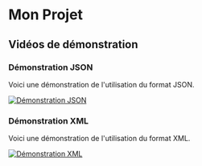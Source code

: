 # Mon Projet

## Vidéos de démonstration

### Démonstration JSON
Voici une démonstration de l'utilisation du format JSON.

[![Démonstration JSON](https://img.youtube.com/vi/1GN2JXrjema/maxresdefault.jpg)](https://drive.google.com/file/d/1GN2JXrjemaRcSD7YI56_H8FiYekfjgiU/view?usp=sharing)

### Démonstration XML
Voici une démonstration de l'utilisation du format XML.

[![Démonstration XML](https://img.youtube.com/vi/1Ff4pFTmj2XFAHlAG02uEjr6OYKdIA4fR/maxresdefault.jpg)](https://drive.google.com/file/d/1Ff4pFTmj2XFAHlAG02uEjr6OYKdIA4fR/view?usp=sharing)
